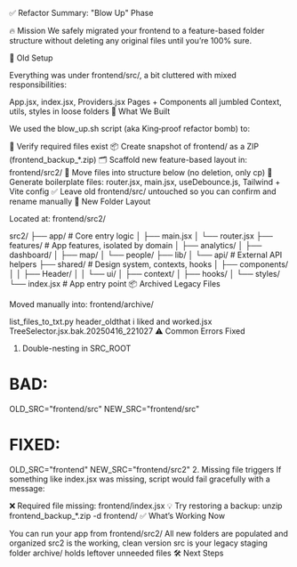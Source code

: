 ✅ Refactor Summary: "Blow Up" Phase

🔥 Mission
We safely migrated your frontend to a feature-based folder structure without deleting any original files until you’re 100% sure.

🧠 Old Setup

Everything was under frontend/src/, a bit cluttered with mixed responsibilities:

App.jsx, index.jsx, Providers.jsx
Pages + Components all jumbled
Context, utils, styles in loose folders
🧰 What We Built

We used the blow_up.sh script (aka King‑proof refactor bomb) to:

🔎 Verify required files exist
📦 Create snapshot of frontend/ as a ZIP (frontend_backup_*.zip)
🗂 Scaffold new feature-based layout in: frontend/src2/
📁 Move files into structure below (no deletion, only cp)
🧱 Generate boilerplate files: router.jsx, main.jsx, useDebounce.js, Tailwind + Vite config
✅ Leave old frontend/src/ untouched so you can confirm and rename manually
🧱 New Folder Layout

Located at: frontend/src2/

src2/
├── app/                  # Core entry logic
│   ├── main.jsx
│   └── router.jsx
├── features/             # App features, isolated by domain
│   ├── analytics/
│   ├── dashboard/
│   ├── map/
│   └── people/
├── lib/
│   └── api/              # External API helpers
├── shared/               # Design system, contexts, hooks
│   ├── components/
│   │   ├── Header/
│   │   └── ui/
│   ├── context/
│   ├── hooks/
│   └── styles/
└── index.jsx             # App entry point
📦 Archived Legacy Files

Moved manually into: frontend/archive/

list_files_to_txt.py
header_oldthat i liked and worked.jsx
TreeSelector.jsx.bak.20250416_221027
⚠️ Common Errors Fixed

1. Double-nesting in SRC_ROOT
# BAD:
OLD_SRC="frontend/src"
NEW_SRC="frontend/src"

# FIXED:
OLD_SRC="frontend"
NEW_SRC="frontend/src2"
2. Missing file triggers
If something like index.jsx was missing, script would fail gracefully with a message:

❌ Required file missing: frontend/index.jsx
💡 Try restoring a backup: unzip frontend_backup_*.zip -d frontend/
✅ What’s Working Now

You can run your app from frontend/src2/
All new folders are populated and organized
src2 is the working, clean version
src is your legacy staging folder
archive/ holds leftover unneeded files
🛠 Next Steps

